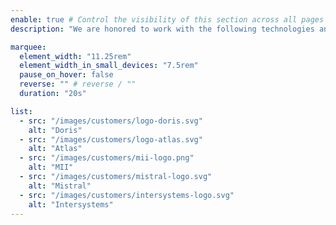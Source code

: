 ```yaml
---
enable: true # Control the visibility of this section across all pages where it is used
description: "We are honored to work with the following technologies and technology providers."

marquee:
  element_width: "11.25rem"
  element_width_in_small_devices: "7.5rem"
  pause_on_hover: false
  reverse: "" # reverse / ""
  duration: "20s"

list:
  - src: "/images/customers/logo-doris.svg"
    alt: "Doris"
  - src: "/images/customers/logo-atlas.svg"
    alt: "Atlas"
  - src: "/images/customers/mii-logo.png"
    alt: "MII"
  - src: "/images/customers/mistral-logo.svg"
    alt: "Mistral"
  - src: "/images/customers/intersystems-logo.svg"
    alt: "Intersystems"
---
```

